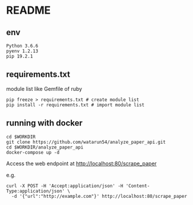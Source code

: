 # README

## env
```
Python 3.6.6
pyenv 1.2.13
pip 19.2.1
```

## requirements.txt

module list like Gemfile of ruby
```
pip freeze > requirements.txt # create module list
pip install -r requirements.txt # import module list
```

## running with docker

```
cd $WORKDIR
git clone https://github.com/watarun54/analyze_paper_api.git
cd $WORKDIR/analyze_paper_api
docker-compose up -d
```

Access the web endpoint at [http://localhost:80/scrape_paper](http://localhost:80/scrape_paper)

e.g.
```
curl -X POST -H 'Accept:application/json' -H 'Content-Type:application/json' \
  -d '{"url":"http://example.com"}' http://localhost:80/scrape_paper
```
